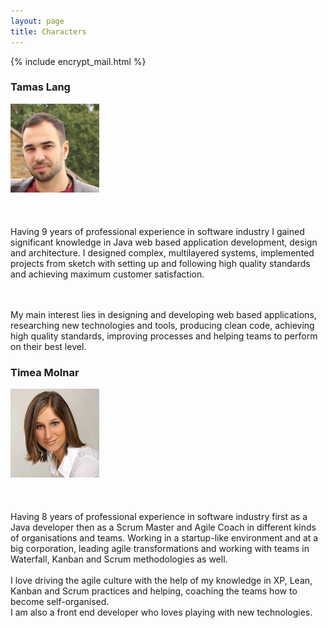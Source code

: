 ```yaml
---
layout: page
title: Characters
---
```

{% include encrypt_mail.html %}

<div>

<div class="aboutText">
  <h3 class="contactName">Tamas Lang</h3>
<p class="message">
  <img class="morph" src="/assets/contact/profileTL.jpg">
    <a href="https://uk.linkedin.com/in/tamaslang" class="hvr-buzz-out iconLinkedIn" target="_blank"></a>
    <a href="javascript:linkTo_UnCryptMailto('nbjmup;ubnbt/mbohAubmbohtpgu/psh');" class="hvr-buzz-out iconEmail" target="_blank"></a>
    <a href="https://twitter.com/TmsLng" class="hvr-buzz-out iconTwitter" target="_blank"></a>
    <a href="https://github.com/tamaslang" class="hvr-buzz-out iconGithub" target="_blank"></a>
  <br/><br/><br/> <br/>
    Having 9 years of professional experience in software industry I gained significant knowledge in Java web based application development, design and architecture.
    I designed complex, multilayered systems, implemented projects from sketch with setting up and following high quality standards and achieving maximum customer satisfaction.

  <br/><br/>
    My main interest lies in designing and developing web based applications, researching new technologies and tools,
    producing clean code, achieving high quality standards, improving processes and helping teams to perform on their best level.
  </p>
</div>

<div class="aboutText" >
  <h3 class="contactName">Timea Molnar</h3>
  <p class="message">
  <img class="morph" src="/assets/contact/profileTM.jpg">
  <a href="https://uk.linkedin.com/in/timeamolnar3" class="hvr-buzz-out iconLinkedIn" target="_blank"></a>
  <a href="javascript:linkTo_UnCryptMailto('nbjmup;ujnfb/npmobsAubmbohtpgu/psh');" class="hvr-buzz-out iconEmail" target="_blank"></a>
  <a href="https://twitter.com/montymea" class="hvr-buzz-out iconTwitter" target="_blank"></a>
  <a href="https://github.com/timeamolnar" class="hvr-buzz-out iconGithub" target="_blank"></a>
  <br/><br/><br/><br/>
     Having 8 years of professional experience in software industry first as a Java developer then as a Scrum Master and Agile Coach in different kinds of organisations and teams.
     Working in a startup-like environment and at a big corporation, leading agile transformations and working with teams in Waterfall, Kanban and Scrum methodologies as well.
     <br/><br/>
     I love driving the agile culture with the help of my knowledge in XP, Lean, Kanban and Scrum practices and helping, coaching the teams how to become self-organised.
     <br/>
     I am also a front end developer who loves playing with new technologies.
     <br/>
  </p>
</div>

</div>


